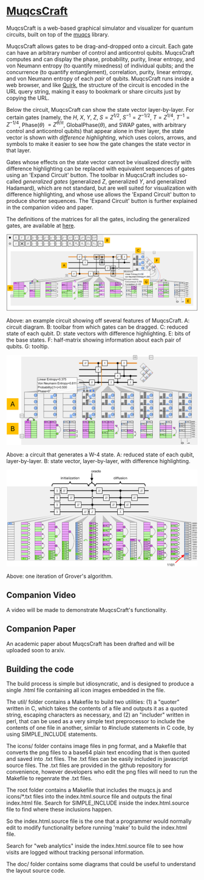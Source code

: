 # <a href="https://mjmcguffin.github.io/MuqcsCraft/">MuqcsCraft</a>

MuqcsCraft is a web-based graphical simulator and visualizer for quantum circuits, built on top of the <a href="https://github.com/MJMcGuffin/muqcs.js">muqcs</a> library.

MuqcsCraft allows gates to be drag-and-dropped onto a circuit.
Each gate can have an arbitrary number of control and anticontrol qubits.
MuqcsCraft computes and can display
the phase, probability, purity, linear entropy, and von Neumann entropy (to quantify mixedness) of individual qubits;
and the concurrence (to quantify entanglement), correlation, purity, linear entropy, and von Neumann entropy of each <em>pair</em> of qubits.
MuqcsCraft runs inside a web browser,
and like <a href="https://algassert.com/quirk">Quirk</a>, the structure of the circuit is encoded in the URL query string,
making it easy to bookmark or share circuits just by copying the URL.

Below the circuit, MuqcsCraft can show the state vector layer-by-layer.
For certain gates
(namely, the $H$, $X$, $Y$, $Z$,
$S = Z^{1/2}$, $S^{-1} = Z^{-1/2}$,
$T = Z^{1/4}$, $T^{-1} = Z^{-1/4}$,
Phase($\theta$) $= Z^{\theta/\pi}$, GlobalPhase($\theta$),
and SWAP gates, with arbitrary control and anticontrol qubits)
that appear alone in their layer,
the state vector is shown with <em>difference highlighting</em>,
which uses colors, arrows, and symbols
to make it easier to see how the gate changes the state vector in that layer.

Gates whose effects on the state vector cannot be visualized directly with difference highlighting
can be replaced with equivalent sequences of gates using an 'Expand Circuit' button.
The toolbar in MuqcsCraft includes so-called <em>generalized gates</em> (generalized $Z$, generalized $Y$, and generalized Hadamard),
which are not standard, but are well suited for visualization with difference highlighting,
and whose use allows the 'Expand Circuit' button to produce shorter sequences.
The 'Expand Circuit' button is further explained in the companion video and paper.

The definitions of the matrices for all the gates, including the generalized gates,
are available at
<a href="https://github.com/MJMcGuffin/muqcs.js?tab=readme-ov-file#matrix-definitions">here</a>.


![Example 1](/doc/screenshot-teaser.png)

Above: an example circuit showing off several features of MuqcsCraft.
A: circuit diagram. B: toolbar from which gates can be dragged.
C: reduced state of each qubit.
D: state vectors with difference highlighting.
E: bits of the base states.
F: half-matrix showing information about each pair of qubits.
G: tooltip.

![Example 2](/doc/screenshot-W4.png)

Above: a circuit that generates a W-4 state.
A: reduced state of each qubit, layer-by-layer.
B: state vector, layer-by-layer, with difference highlighting.


![Example 3](/doc/screenshot-grover.png)

Above: one iteration of Grover's algorithm.



## Companion Video

A video will be made to demonstrate MuqcsCraft's functionality.

## Companion Paper

An academic paper about MuqcsCraft has been drafted and will be uploaded soon to arxiv.

## Building the code

The build process is simple but idiosyncratic,
and is designed to produce a single .html file containing all icon images embedded in the file.

The util/ folder contains a Makefile to build two utilities:
(1) a "quoter" written in C, which takes the contents of a file and outputs it as a quoted string, escaping characters as necessary,
and
(2) an "includer" written in perl, that can be used as a very simple text preprocessor to include the contents of one file in another, similar to #include statements in C code, by using SIMPLE_INCLUDE statements.

The icons/ folder contains image files in png format, and a Makefile that converts the png files to a base64 plain text encoding that is then quoted and saved into .txt files.
The .txt files can be easily included in javascript source files.
The .txt files are provided in the github repository for convenience,
however developers who edit the png files will need to run the Makefile to regenrate the .txt files.

The root folder contains a Makefile that includes the muqcs.js and icons/*.txt files into the index.html.source file and outputs the final index.html file.
Search for SIMPLE_INCLUDE inside the index.html.source file to find where these inclusions happen.

So the index.html.source file is the one that a programmer would normally edit to modify functionality before running 'make' to build the index.html file.

Search for "web analytics" inside the index.html.source file to see how visits are logged without tracking personal information.

The doc/ folder contains some diagrams that could be useful to understand the layout source code.

